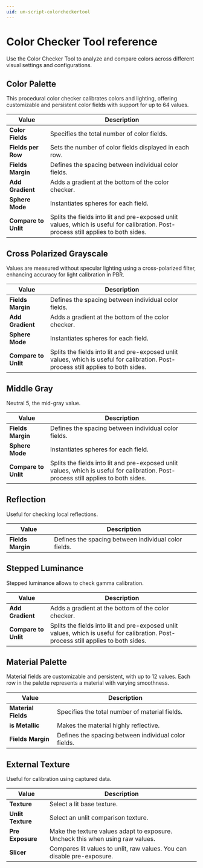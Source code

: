 ```yaml
---
uid: um-script-colorcheckertool
---
```


# Color Checker Tool reference

Use the Color Checker Tool to analyze and compare colors across different visual settings and configurations.

## Color Palette

This procedural color checker calibrates colors and lighting, offering customizable and persistent color fields with support for up to 64 values.

| Value                | Description                                                                                                                         |
|----------------------|-------------------------------------------------------------------------------------------------------------------------------------|
| **Color Fields**     | Specifies the total number of color fields.                                                                                         |
| **Fields per Row**   | Sets the number of color fields displayed in each row.                                                                              |
| **Fields Margin**    | Defines the spacing between individual color fields.                                                                                |
| **Add Gradient**     | Adds a gradient at the bottom of the color checker.                                                                                 |
| **Sphere Mode**      | Instantiates spheres for each field.                                                                                                |
| **Compare to Unlit** | Splits the fields into lit and pre-exposed unlit values, which is useful for calibration. Post-process still applies to both sides. |

## Cross Polarized Grayscale

Values are measured without specular lighting using a cross-polarized filter, enhancing accuracy for light calibration in PBR.

| Value                | Description                                                                                                                         |
|----------------------|-------------------------------------------------------------------------------------------------------------------------------------|
| **Fields Margin**    | Defines the spacing between individual color fields.                                                                                |
| **Add Gradient**     | Adds a gradient at the bottom of the color checker.                                                                                 |
| **Sphere Mode**      | Instantiates spheres for each field.                                                                                                |
| **Compare to Unlit** | Splits the fields into lit and pre-exposed unlit values, which is useful for calibration. Post-process still applies to both sides. |

## Middle Gray

Neutral 5, the mid-gray value.

| Value                | Description                                                                                                                         |
|----------------------|-------------------------------------------------------------------------------------------------------------------------------------|
| **Fields Margin**    | Defines the spacing between individual color fields.                                                                                |
| **Sphere Mode**      | Instantiates spheres for each field.                                                                                                |
| **Compare to Unlit** | Splits the fields into lit and pre-exposed unlit values, which is useful for calibration. Post-process still applies to both sides. |

## Reflection

Useful for checking local reflections.

| Value             | Description                                          |
|-------------------|------------------------------------------------------|
| **Fields Margin** | Defines the spacing between individual color fields. |

## Stepped Luminance

Stepped luminance allows to check gamma calibration.

| Value                | Description                                                                                                                         |
|----------------------|-------------------------------------------------------------------------------------------------------------------------------------|
| **Add Gradient**     | Adds a gradient at the bottom of the color checker.                                                                                 |
| **Compare to Unlit** | Splits the fields into lit and pre-exposed unlit values, which is useful for calibration. Post-process still applies to both sides. |

## Material Palette

Material fields are customizable and persistent, with up to 12 values. Each row in the palette represents a material with varying smoothness.

| Value               | Description                                          |
|---------------------|------------------------------------------------------|
| **Material Fields** | Specifies the total number of material fields.       |
| **is Metallic**     | Makes the material highly reflective.                |
| **Fields Margin**   | Defines the spacing between individual color fields. |

## External Texture

Useful for calibration using captured data.

| Value             | Description                                                                    |
|-------------------|--------------------------------------------------------------------------------|
| **Texture**       | Select a lit base texture.                                                     |
| **Unlit Texture** | Select an unlit comparison texture.                                            |
| **Pre Exposure**  | Make the texture values adapt to exposure. Uncheck this when using raw values. |
| **Slicer**        | Compares lit values to unlit, raw values. You can disable pre-exposure.        |
